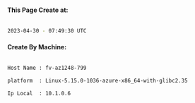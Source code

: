 
   
#### This Page Create at:

```bash

2023-04-30 - 07:49:30 UTC

```

#### Create By Machine:

```bash

Host Name : fv-az1248-799

platform  : Linux-5.15.0-1036-azure-x86_64-with-glibc2.35

Ip Local  : 10.1.0.6

```

